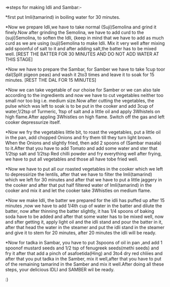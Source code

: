 =>steps for making Idli and Sambar:-

 *first put Imli(tamarind) in boiling water for 30 minutes.

*Now we prepare Idli,we have to take normal (Suji)Semolina and grind it finely.Now after grinding the Semolina, we have to add curd to the (suji)Semolina, to soften the Idli, {keep in mind that we have to add as much curd as we are using (suji)Semolina to make Idli. Mix it very well after mixing add spoonful of salt to it and after adding salt,the batter has to be mixed well.  [REST THE BATTER FOR 30 MINUTES AND DO NOT ADD WATER AT THIS STAGE]

*Now we have to prepare the Sambar, for Samber we have to take 1cup toor dal(Split pigeon peas) and wash it 2to3 times and leave it to soak for 15 minutes. [REST THE DAL FOR 15 MINUTES] 

*Now we can take vegetable of our choise for Samber or we can also tale according to the ingredients and now we have to cut vegetables neither too small nor too big i.e. medium size.Now after cutting the vegetables, the pulse which was left to soak is to be put in the cooker and add  3cup of water,1/2tsp of Turmeric, 1tsp of salt and a little oil and apply 3Whistels on high flame.After appling 3Whistles on high flame. Switch off the gas and left cooker depressurize itself.

*Now we fry the vegetables little bit, to roast the vegetables, put a little oil in the pan, add chopped Onions and fry them till they turn light brown. When the Onions and slightly fried, then add 2 spoons of (Sambar masala) to it.After that you have to add Tomato and add some water and ster that 1/2tsp salt and 1/2tsp Red chilli powder and fry everything well after frying, we have to put all vegetables and those all have tobe fried well.

*Now we have to put all our roasted vegetables in the cooker which we left to depressirize the lentils, after that we have to filter the Imli(tamarind) which we left for 30 minutes and after that we have to put a little jaggery in the cooker and after that put half filtered water of Imli(tamarind) in the cooker and mix it and let the cooker take 3Whistles on medium flame.

*Now we make Idli, the batter we prepared for the idli has puffed up after 15 minutes ,now we have to add 1/4th cup of water in the batter and dilute the batter, now after thinning the batter slightly, it has 1/4 spoons of baking soda have to be added and after that some water has to be mixed well, now and sfter getting it, apply light oil and the idli stand and pour the batter in it, after that head the water in the steamer and put the idli stand in the steamer and give it to stem for 20 minutes, after 20 minutes the idli will be ready.

*Now for tadka in Sambar, you have to put 3spoons of oil in pan ,and add 1 spoonof mustard seeds and 1/2 tsp of fenugreek seeds(methi seeds) and fry it after that add a pinch of asafoetida(Hing) and 3to4 dry red chliies and after that you put tadka in the Samber, mix it well,after that you have to put of the remaining tamarind in the Samber and mix it well.After doing all these steps, your delicious IDLI and SAMBER wil be ready.

:)